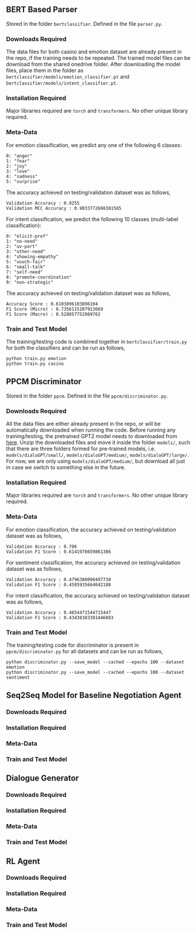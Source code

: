 ## BERT Based Parser

Stored in the folder `bertclassifier`. Defined in the file `parser.py`.

### Downloads Required

The data files for both casino and emotion dataset are already present in the repo, if the training needs to be repeated. The trained model files can be download from the shared onedrive folder. After downloading the model files, place them in the folder as `bertclassifier/models/emotion_classifier.pt` and `bertclassifier/models/intent_classifier.pt`.

### Installation Required

Major libraries required are `torch` and `transformers`. No other unique library required.

### Meta-Data

For emotion classification, we predict any one of the following 6 classes:

```
0: "anger"
1: "fear"
2: "joy"
3: "love"
4: "sadness"
5: "surprise"
```

The accuracy achieved on testing/validation dataset was as follows,

```
Validation Accuracy : 0.9255
Validation MCC Accuracy : 0.9033772608381565
```

For intent classification, we predict the following 10 classes (multi-label classification):

```
0: "elicit-pref"
1: "no-need"
2: "uv-part"
3: "other-need"
4: "showing-empathy"
5: "vouch-fair"
6: "small-talk"
7: "self-need"
8: "promote-coordination"
9: "non-strategic"
```

The accuracy achieved on testing/validation dataset was as follows,

```
Accuracy Score : 0.6103896103896104
F1 Score (Micro) : 0.7356115107913669
F1 Score (Macro) : 0.528857752869762
```

### Train and Test Model

The training/testing code is combined together in `bertclassifier/train.py` for both the classifiers and can be run as follows,

```
python train.py emotion
python train.py casino
```

## PPCM Discriminator

Stored in the folder `ppcm`. Defined in the file `ppcm/discriminator.py`.

### Downloads Required

All the data files are either already present in the repo, or will be automatically downloaded when running the code. Before running any training/testing, the pretrained GPT2 model needs to downloaded from [here](https://drive.google.com/file/d/1V8juN486jpeqPhKrGeuJ8WcpaCAy4D3-/view). Unzip the downloaded files and move it inside the folder `models/`, such that there are three folders formed for pre-trained models, i.e. `models/dialoGPT/small/`, `models/dialoGPT/medium/`, `models/dialoGPT/large/`. For now, we are only using `models/dialoGPT/medium/`, but download all just in case we switch to something else in the future.

### Installation Required

Major libraries required are `torch` and `transformers`. No other unique library required.

### Meta-Data

For emotion classification, the accuracy achieved on testing/validation dataset was as follows,

```
Validation Accuracy : 0.706
Validation F1 Score : 0.6141978659861386
```

For sentiment classification, the accuracy achieved on testing/validation dataset was as follows,

```
Validation Accuracy : 0.4796380090497738
Validation F1 Score : 0.4585935664642188
```

For intent classification, the accuracy achieved on testing/validation dataset was as follows,

```
Validation Accuracy : 0.4654471544715447
Validation F1 Score : 0.43438383381446083
```

### Train and Test Model

The training/testing code for discriminator is present in `ppcm/discriminator.py` for all datasets and can be run as follows,

```
python discriminator.py --save_model --cached --epochs 100 --dataset emotion
python discriminator.py --save_model --cached --epochs 100 --dataset sentiment
```

## Seq2Seq Model for Baseline Negotiation Agent

### Downloads Required

### Installation Required

### Meta-Data

### Train and Test Model

## Dialogue Generator

### Downloads Required

### Installation Required

### Meta-Data

### Train and Test Model

## RL Agent

### Downloads Required

### Installation Required

### Meta-Data

### Train and Test Model
